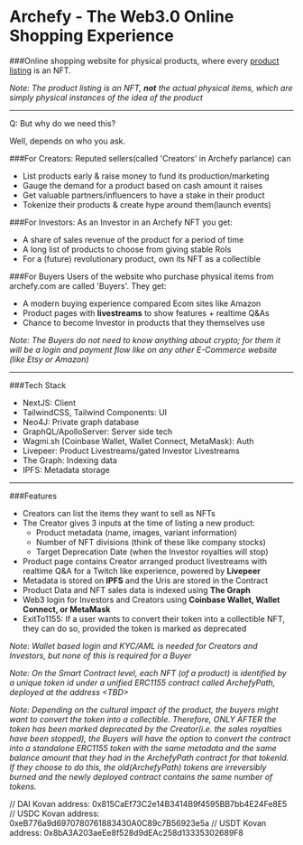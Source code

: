 # Archefy - The Web3.0 Online Shopping Experience
###Online shopping website for physical products, where every <u>product listing</u> is an NFT.

<i>Note: The product listing is an NFT, **not** the actual physical items, which are simply physical instances of the idea of the product</i>

---

Q: But why do we need this?

Well, depends on who you ask.

###For Creators:
Reputed sellers(called 'Creators' in Archefy parlance) can
- List products early & raise money to fund its production/marketing
- Gauge the demand for a product based on cash amount it raises
- Get valuable partners/influencers to have a stake in their product
- Tokenize their products & create hype around them(launch events)

###For Investors:
As an Investor in an Archefy NFT you get:
- A share of sales revenue of the product for a period of time
- A long list of products to choose from giving stable RoIs
- For a (future) revolutionary product, own its NFT as a collectible

###For Buyers
Users of the website who purchase physical items from archefy.com are called 'Buyers'. They get:
- A modern buying experience compared Ecom sites like Amazon
- Product pages with **livestreams** to show features + realtime Q&As
- Chance to become Investor in products that they themselves use

*Note: The Buyers do not need to know anything about crypto; for them it will be a login and payment flow like on any other E-Commerce website (like Etsy or Amazon)*

---

###Tech Stack
- NextJS: Client
- TailwindCSS, Tailwind Components: UI
- Neo4J: Private graph database
- GraphQL/ApolloServer: Server side tech
- Wagmi.sh (Coinbase Wallet, Wallet Connect, MetaMask): Auth
- Livepeer: Product Livestreams/gated Investor Livestreams
- The Graph: Indexing data
- IPFS: Metadata storage

---
###Features
- Creators can list the items they want to sell as NFTs
- The Creator gives 3 inputs at the time of listing a new product:
  - Product metadata (name, images, variant information)
  - Number of NFT divisions (think of these like company stocks)
  - Target Deprecation Date (when the Investor royalties will stop)
- Product page contains Creator arranged product livestreams with realtime Q&A for a Twitch like experience, powered by **Livepeer**
- Metadata is stored on **IPFS** and the Uris are stored in the Contract
- Product Data and NFT sales data is indexed using **The Graph**
- Web3 login for Investors and Creators using **Coinbase Wallet, Wallet Connect, or MetaMask**
- ExitTo1155: If a user wants to convert their token into a collectible NFT, they can do so, provided the token is marked as deprecated

*Note: Wallet based login and KYC/AML is needed for Creators and Investors, but none of this is required for a Buyer*

*Note: On the Smart Contract level, each NFT (of a product) is identified by a unique token id under a unified ERC1155 contract called ArchefyPath, deployed at the address \<TBD\>*

*Note: Depending on the cultural impact of the product, the buyers might want to convert the token into a collectible.
Therefore, ONLY AFTER the token has been marked deprecated by the Creator(i.e. the sales royalties have been stopped), the Buyers will have the option to convert the contract into a standalone ERC1155 token with the same metadata and the same balance amount that they had in the ArchefyPath contract for that tokenId. If they choose to do this, the old(ArchefyPath) tokens are irreversibly burned and the newly deployed contract contains the same number of tokens.*

// DAI Kovan address: 0x815CaEf73C2e14B3414B9f4595BB7bb4E24Fe8E5
// USDC Kovan address: 0xeB776a9d6970780761883430A0C89c7B56923e5a
// USDT Kovan address: 0x8bA3A203aeEe8f528d9dEAc258d13335302689F8